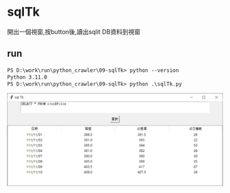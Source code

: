 # sqlTk
開出一個視窗,按button後,讀出sqlit DB資料到視窗 

## run
```
PS D:\work\run\python_crawler\09-sqlTk> python --version 
Python 3.11.0
PS D:\work\run\python_crawler\09-sqlTk> python .\sqlTk.py
```

![image](pic1.png)
